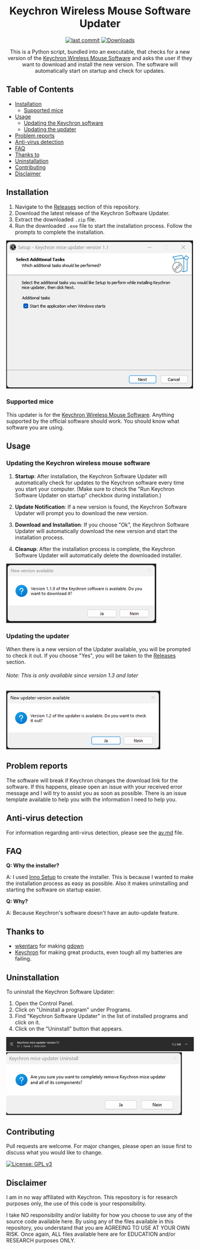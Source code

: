 <div align="center">

# Keychron Wireless Mouse Software Updater

[![last commit](https://img.shields.io/github/last-commit/Pyenb/Keychron_software_updater?label=Last%20commit)](https://github.com/Pyenb/Keychron_mice_software_updater/commits/main/)
[![Downloads](https://img.shields.io/github/downloads/Pyenb/Keychron_software_updater/total?label=Total%20downloads)](https://github.com/Pyenb/Keychron_mice_software_updater/releases)

This is a Python script, bundled into an executable, that checks for a new version of the [Keychron Wireless Mouse Software](https://www.keychron.com/pages/learn-more-how-to-use-keychron-mouse-software) and asks the user if they want to download and install the new version. The software will automatically start on startup and check for updates.

</div>

## Table of Contents

- [Installation](#installation)
  - [Supported mice](#supported-mice)
- [Usage](#usage)
  - [Updating the Keychron software](#updating-the-keychron-wireless-mouse-software)
  - [Updating the updater](#updating-the-updater)
- [Problem reports](#problem-reports)
- [Anti-virus detection](#anti-virus-detection)
- [FAQ](#faq)
- [Thanks to](#thanks-to)
- [Uninstallation](#uninstallation)
- [Contributing](#contributing)
- [Disclaimer](#disclaimer)

## Installation

1. Navigate to the [Releases](https://github.com/Pyenb/Keychron_mice_software_updater/releases) section of this repository.
2. Download the latest release of the Keychron Software Updater.
3. Extract the downloaded `.zip` file.
4. Run the downloaded `.exe` file to start the installation process. Follow the prompts to complete the installation.

![Installation](images/install01.png)

### Supported mice

This updater is for the [Keychron Wireless Mouse Software](https://www.keychron.com/pages/learn-more-how-to-use-keychron-mouse-software). Anything supported by the official software should work. You should know what software you are using.

## Usage

### Updating the Keychron wireless mouse software

1. **Startup**: After installation, the Keychron Software Updater will automatically check for updates to the Keychron software every time you start your computer. (Make sure to check the "Run Keychron Software Updater on startup" checkbox during installation.)

2. **Update Notification**: If a new version is found, the Keychron Software Updater will prompt you to download the new version.

3. **Download and Installation**: If you choose "Ok", the Keychron Software Updater will automatically download the new version and start the installation process.

4. **Cleanup**: After the installation process is complete, the Keychron Software Updater will automatically delete the downloaded installer.

![Update Notification](images/notification.png)

### Updating the updater

When there is a new version of the Updater available, you will be prompted to check it out. If you choose "Yes", you will be taken to the [Releases](https://github.com/Pyenb/Keychron_mice_software_updater/releases) section.

###### Note: This is only available since version 1.3 and later

![Updater Update](images/updater_update.png)

## Problem reports

The software will break if Keychron changes the download link for the software. If this happens, please open an issue with your received error message and I will try to assist you as soon as possible. There is an issue template available to help you with the information I need to help you.

## Anti-virus detection

For information regarding anti-virus detection, please see the [av.md](av.md) file.

## FAQ

**Q: Why the installer?**

A: I used [Inno Setup](https://jrsoftware.org/isinfo.php) to create the installer. This is because I wanted to make the installation process as easy as possible. Also it makes uninstalling and starting the software on startup easier.

**Q: Why?**

A: Because Keychron's software doesn't have an auto-update feature.

## Thanks to

- [wkentaro](https://github.com/wkentaro) for making [gdown](https://github.com/wkentaro/gdown)
- [Keychron](https://www.keychron.com/) for making great products, even tough all my batteries are failing.

## Uninstallation

To uninstall the Keychron Software Updater:

1. Open the Control Panel.
2. Click on "Uninstall a program" under Programs.
3. Find "Keychron Software Updater" in the list of installed programs and click on it.
4. Click on the "Uninstall" button that appears.

![preview](images/app_preview.png)
![Uninstallation](images/uninstall.png)

## Contributing

Pull requests are welcome. For major changes, please open an issue first to discuss what you would like to change.

[![License: GPL v3](https://img.shields.io/badge/License-GPLv3-blue.svg)](https://www.gnu.org/licenses/gpl-3.0)

## Disclaimer

I am in no way affiliated with Keychron. This repository is for research purposes only, the use of this code is your responsibility.

I take NO responsibility and/or liability for how you choose to use any of the source code available here. By using any of the files available in this repository, you understand that you are AGREEING TO USE AT YOUR OWN RISK. Once again, ALL files available here are for EDUCATION and/or RESEARCH purposes ONLY.

